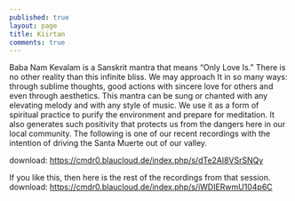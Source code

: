 ```yaml
---
published: true
layout: page
title: Kiirtan
comments: true
---
```





Baba Nam Kevalam is a Sanskrit mantra that means “Only Love Is.” There is no other reality than this infinite bliss. We may approach It in so many ways: through sublime thoughts, good actions with sincere love for others and even through aesthetics. This mantra can be sung or chanted with any elevating melody and with any style of music. We use it as a form of spiritual practice to purify the environment and prepare for meditation. It also generates such positivity that protects us from the dangers here in our local community. The following is one of our recent recordings with the intention of driving the Santa Muerte out of our valley.

download: <a href="https://cmdr0.blaucloud.de/index.php/s/dTe2Al8VSrSNQyL">https://cmdr0.blaucloud.de/index.php/s/dTe2Al8VSrSNQy</a>

If you like this, then here is the rest of the recordings from that session.
download: <a href="https://cmdr0.blaucloud.de/index.php/s/iWDIERwmU104p6C">https://cmdr0.blaucloud.de/index.php/s/iWDIERwmU104p6C</a>
